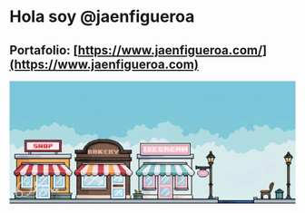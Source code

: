 # Hola soy @jaenfigueroa

## Portafolio: [https://www.jaenfigueroa.com/](https://www.jaenfigueroa.com)

![App Screenshot](./img/pixel.jpg)
